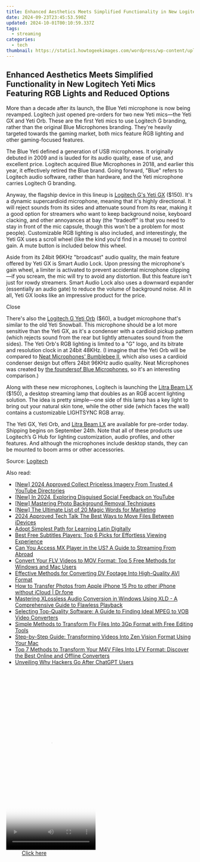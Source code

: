 ```yaml
---
title: Enhanced Aesthetics Meets Simplified Functionality in New Logitech Yeti Mics Featuring RGB Lights and Reduced Options
date: 2024-09-23T23:45:53.590Z
updated: 2024-10-01T00:10:59.337Z
tags:
  - streaming
categories:
  - tech
thumbnail: https://static1.howtogeekimages.com/wordpress/wp-content/uploads/2023/09/24-1.png
---
```


## Enhanced Aesthetics Meets Simplified Functionality in New Logitech Yeti Mics Featuring RGB Lights and Reduced Options

More than a decade after its launch, the Blue Yeti microphone is now being revamped. Logitech just opened pre-orders for two new Yeti mics—the Yeti GX and Yeti Orb. These are the first Yeti mics to use Logitech G branding, rather than the original Blue Microphones branding. They're heavily targeted towards the gaming market, both mics feature RGB lighting and other gaming-focused features.

 The Blue Yeti defined a generation of USB microphones. It originally debuted in 2009 and is lauded for its audio quality, ease of use, and excellent price. Logitech acquired Blue Microphones in 2018, and earlier this year, it effectively retired the Blue brand. Going forward, "Blue" refers to Logitech audio software, rather than hardware, and the Yeti microphone carries Logitech G branding.

 Anyway, the flagship device in this lineup is [Logitech G's Yeti GX](https://www.logitechg.com/en-us/products/microphones/yeti-gx-gaming-microphone.988-000567.html) ($150). It's a dynamic supercardioid microphone, meaning that it's highly directional. It will reject sounds from its sides and attenuate sound from its rear, making it a good option for streamers who want to keep background noise, keyboard clacking, and other annoyances at bay (the "tradeoff" is that you need to stay in front of the mic capsule, though this won't be a problem for most people). Customizable RGB lighting is also included, and interestingly, the Yeti GX uses a scroll wheel (like the kind you'd find in a mouse) to control gain. A mute button is included below this wheel.

 Aside from its 24bit 96KHz "broadcast" audio quality, the main feature offered by Yeti GX is Smart Audio Lock. Upon pressing the microphone's gain wheel, a limiter is activated to prevent accidental microphone clipping—if you scream, the mic will try to avoid any distortion. But this feature isn't just for rowdy streamers. Smart Audio Lock also uses a downward expander (essentially an audio gate) to reduce the volume of background noise. All in all, Yeti GX looks like an impressive product for the price.

Close 

 There's also the [Logitech G Yeti Orb](https://www.logitechg.com/en-us/products/microphones/yeti-orb-gaming-microphone.988-000549.html) ($60), a budget microphone that's similar to the old Yeti Snowball. This microphone should be a lot more sensitive than the Yeti GX, as it's a condenser with a cardioid pickup pattern (which rejects sound from the rear but lightly attenuates sound from the sides). The Yeti Orb's RGB lighting is limited to a "G" logo, and its bitrate and resolution clock in at 24bit 48KHz. (I imagine that the Yeti Orb will be compared to [Neat Microphones' Bumblebee II](https://facebook-videos.techidaily.com/updated-2024-approved-dive-into-the-digital-ocean-unveiling-facebooks-video-depth/), which also uses a cardioid condenser design but offers 24bit 96KHz audio quality. Neat Microphones was created by [the founders](https://www.stray-electrons.com)[of Blue Microphones](http://www.stray-electrons.com), so it's an interesting comparison.)

 Along with these new microphones, Logitech is launching the [Litra Beam LX](https://www.logitechg.com/en-us/products/cameras-lighting/litra-beam-lx-led-light.946-000013.html) ($150), a desktop streaming lamp that doubles as an RGB accent lighting solution. The idea is pretty simple—one side of this lamp has a key light to bring out your natural skin tone, while the other side (which faces the wall) contains a customizable LIGHTSYNC RGB array.

 The Yeti GX, Yeti Orb, and [Litra Beam LX](https://www.logitechg.com/en-us/products/cameras-lighting/litra-beam-lx-led-light.946-000013.html) are available for pre-order today. Shipping begins on September 24th. Note that all of these products use Logitech’s G Hub for lighting customization, audio profiles, and other features. And although the microphones include desktop stands, they can be mounted to boom arms or other accessories.

 Source: [Logitech](https://news.logitech.com/press-releases/news-details/2023/Play-Out-Loud-Logitech-G-Launches-the-Next-Generation-of-Yeti-Microphones-and-Litra-Lights-to-Help-Content-Creators-Look-and-Sound-Their-Best/default.aspx)

<ins class="adsbygoogle"
     style="display:block"
     data-ad-format="autorelaxed"
     data-ad-client="ca-pub-7571918770474297"
     data-ad-slot="1223367746"></ins>

<ins class="adsbygoogle"
     style="display:block"
     data-ad-client="ca-pub-7571918770474297"
     data-ad-slot="8358498916"
     data-ad-format="auto"
     data-full-width-responsive="true"></ins>

<span class="atpl-alsoreadstyle">Also read:</span>
<div><ul>
<li><a href="https://youtube-docs.techidaily.com/024-approved-collect-priceless-imagery-from-trusted-4-youtube-directories/"><u>[New] 2024 Approved Collect Priceless Imagery From Trusted 4 YouTube Directories</u></a></li>
<li><a href="https://fox-helps.techidaily.com/new-in-2024-exploring-disguised-social-feedback-on-youtube/"><u>[New] In 2024, Exploring Disguised Social Feedback on YouTube</u></a></li>
<li><a href="https://article-helps.techidaily.com/new-mastering-photo-background-removal-techniques/"><u>[New] Mastering Photo Background Removal Techniques</u></a></li>
<li><a href="https://article-tips.techidaily.com/new-the-ultimate-list-of-20-magic-words-for-marketing/"><u>[New] The Ultimate List of 20 Magic Words for Marketing</u></a></li>
<li><a href="https://some-guidance.techidaily.com/2024-approved-tech-talk-the-best-ways-to-move-files-between-idevices/"><u>2024 Approved Tech Talk The Best Ways to Move Files Between iDevices</u></a></li>
<li><a href="https://mondly-stories.techidaily.com/adopt-simplest-path-for-learning-latin-digitally/"><u>Adopt Simplest Path for Learning Latin Digitally</u></a></li>
<li><a href="https://media-tips.techidaily.com/best-free-subtitles-players-top-6-picks-for-effortless-viewing-experience/"><u>Best Free Subtitles Players: Top 6 Picks for Effortless Viewing Experience</u></a></li>
<li><a href="https://some-approaches.techidaily.com/can-you-access-mx-player-in-the-us-a-guide-to-streaming-from-abroad/"><u>Can You Access MX Player in the US? A Guide to Streaming From Abroad</u></a></li>
<li><a href="https://media-tips.techidaily.com/convert-your-flv-videos-to-mov-format-top-5-free-methods-for-windows-and-mac-users/"><u>Convert Your FLV Videos to MOV Format: Top 5 Free Methods for Windows and Mac Users</u></a></li>
<li><a href="https://media-tips.techidaily.com/effective-methods-for-converting-dv-footage-into-high-quality-avi-format/"><u>Effective Methods for Converting DV Footage Into High-Quality AVI Format</u></a></li>
<li><a href="https://iphone-transfer.techidaily.com/how-to-transfer-photos-from-apple-iphone-15-pro-to-other-iphone-without-icloud-drfone-by-drfone-transfer-from-ios/"><u>How to Transfer Photos from Apple iPhone 15 Pro to other iPhone without iCloud | Dr.fone</u></a></li>
<li><a href="https://media-tips.techidaily.com/mastering-xlossless-audio-conversion-in-windows-using-xld-a-comprehensive-guide-to-flawless-playback/"><u>Mastering XLossless Audio Conversion in Windows Using XLD - A Comprehensive Guide to Flawless Playback</u></a></li>
<li><a href="https://media-tips.techidaily.com/selecting-top-quality-software-a-guide-to-finding-ideal-mpeg-to-vob-video-converters/"><u>Selecting Top-Quality Software: A Guide to Finding Ideal MPEG to VOB Video Converters</u></a></li>
<li><a href="https://media-tips.techidaily.com/simple-methods-to-transform-flv-files-into-3gp-format-with-free-editing-tools/"><u>Simple Methods to Transform Flv Files Into 3Gp Format with Free Editing Tools</u></a></li>
<li><a href="https://media-tips.techidaily.com/step-by-step-guide-transforming-videos-into-zen-vision-format-using-your-mac/"><u>Step-by-Step Guide: Transforming Videos Into Zen Vision Format Using Your Mac</u></a></li>
<li><a href="https://media-tips.techidaily.com/top-7-methods-to-transform-your-m4v-files-into-lfv-format-discover-the-best-online-and-offline-converters/"><u>Top 7 Methods to Transform Your M4V Files Into LFV Format: Discover the Best Online and Offline Converters</u></a></li>
<li><a href="https://tech-savvy.techidaily.com/unveiling-why-hackers-go-after-chatgpt-users/"><u>Unveiling Why Hackers Go After ChatGPT Users</u></a></li>
</ul></div>

<!-- affiliate ads begin -->
<span id="1770776">
					<video width="240" height="480" style="cursor:pointer"
           poster="//a.impactradius-go.com/display-clicktoplayimage/1770776.png"
           onclick="if(!this.playClicked){this.play();this.setAttribute('controls',true);this.playClicked=true;}">
	   <source src="//a.impactradius-go.com/display-ad/20702-1770776">
	   <img src="//a.impactradius-go.com/display-clicktoplayimage/1770776.png" style="border: none; height: 100%; width: 100%; object-fit: contain">
	</video>
	<div style="width:150px;text-align:center"><a href="javascript:window.open(decodeURIComponent('https%3A%2F%2Ftokenmetrics.sjv.io%2Fc%2F5597632%2F1770776%2F20702'), '_blank');void(0);">Click here</a></div>
</span>
<img height="0" width="0" src="https://imp.pxf.io/i/5597632/1770776/20702" style="position:absolute;visibility:hidden;" border="0" />
<!-- affiliate ads end -->


